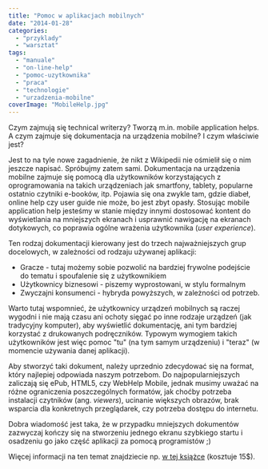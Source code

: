 ```yaml
---
title: "Pomoc w aplikacjach mobilnych"
date: "2014-01-28"
categories: 
  - "przyklady"
  - "warsztat"
tags: 
  - "manuale"
  - "on-line-help"
  - "pomoc-uzytkownika"
  - "praca"
  - "technologie"
  - "urzadzenia-mobilne"
coverImage: "MobileHelp.jpg"
---
```


Czym zajmują się technical writerzy? Tworzą m.in. mobile application helps. A czym zajmuje się dokumentacja na urządzenia mobilne? I czym właściwie jest?

Jest to na tyle nowe zagadnienie, że nikt z Wikipedii nie ośmielił się o nim jeszcze napisać. Spróbujmy zatem sami. Dokumentacja na urządzenia mobilne zajmuje się pomocą dla użytkowników korzystających z oprogramowania na takich urządzeniach jak smartfony, tablety, popularne ostatnio czytniki e-booków, itp. Pojawia się ona zwykle tam, gdzie diabeł, online help czy user guide nie może, bo jest zbyt opasły. Stosując mobile application help jesteśmy w stanie między innymi dostosować kontent do wyświetlania na mniejszych ekranach i usprawnić nawigację na ekranach dotykowych, co poprawia ogólne wrażenia użytkownika (_user experience_).

Ten rodzaj dokumentacji kierowany jest do trzech najważniejszych grup docelowych, w zależności od rodzaju używanej aplikacji:

- Gracze - tutaj możemy sobie pozwolić na bardziej frywolne podejście do tematu i spoufalenie się z użytkownikiem
- Użytkownicy biznesowi - piszemy wyprostowani, w stylu formalnym
- Zwyczajni konsumenci - hybryda powyższych, w zależności od potrzeb.

Warto tutaj wspomnieć, że użytkownicy urządzeń mobilnych są raczej wygodni i nie mają czasu ani ochoty sięgać po inne rodzaje urządzeń (jak tradycyjny komputer), aby wyświetlić dokumentację, ani tym bardziej korzystać z drukowanych podręczników. Typowym wymogiem takich użytkowników jest więc pomoc "tu" (na tym samym urządzeniu) i "teraz" (w momencie używania danej aplikacji).

Aby stworzyć taki dokument, należy uprzednio zdecydować się na format, który najlepiej odpowiada naszym potrzebom. Do najpopularniejszych zaliczają się ePub, HTML5, czy WebHelp Mobile, jednak musimy uważać na różne ograniczenia poszczególnych formatów, jak choćby potrzeba instalacji czytników (ang. _viewers_), ucinanie większych obrazów, brak wsparcia dla konkretnych przeglądarek, czy potrzeba dostępu do internetu.

Dobra wiadomość jest taka, że w przypadku mniejszych dokumentów zazwyczaj kończy się na stworzeniu jednego ekranu szybkiego startu i osadzeniu go jako część aplikacji za pomocą programistów ;)

Więcej informacji na ten temat znajdziecie np. [w tej książce](http://www.writersua.com/mobile/book.htm) (kosztuje 15$).

